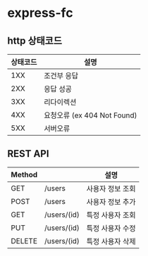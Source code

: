 # express-fc

## http 상태코드

| 상태코드 | 설명                        |
| -------- | --------------------------- |
| 1XX      | 조건부 응답                 |
| 2XX      | 응답 성공                   |
| 3XX      | 리다이렉션                  |
| 4XX      | 요청오류 (ex 404 Not Found) |
| 5XX      | 서버오류                    |

## REST API

| Method |             | 설명             |
| ------ | ----------- | ---------------- |
| GET    | /users      | 사용자 정보 조회 |
| POST   | /users      | 사용자 정보 추가 |
| GET    | /users/(id) | 특정 사용자 조회 |
| PUT    | /users/(id) | 특정 사용자 수정 |
| DELETE | /users/(id) | 특정 사용자 삭제 |
